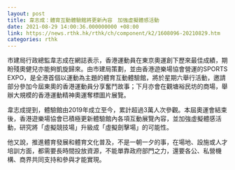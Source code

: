 ```yaml
---
layout: post
title: 韋志成：體育互動體驗館將更新內容　加強虛擬體感活動
date: 2021-08-29 14:00:36.000000000 +08:00
link: https://news.rthk.hk/rthk/ch/component/k2/1608096-20210829.htm
categories: rthk
---
```


市建局行政總監韋志成在網誌表示，香港運動員在東京奧運創下歷來最佳成績，期盼殘奧健兒亦能夠凱旋歸來。由市建局策劃，並由香港遊樂場協會營運的SPORTS EXPO，是全港首個以運動為主題的體育互動體驗館，將於星期六舉行活動，邀請部分參加今屆東奧的香港運動員分享奮鬥故事；下月亦會在觀塘裕民坊的商場，舉辦大規模的香港運動精神奧運奪標圖片展覽。

韋志成提到，體驗館由2019年成立至今，累計超過3萬人次參觀。本屆奧運會結束後，香港遊樂場協會已積極更新體驗館內各項互動展覽內容，並加強虛擬體感活動，研究將「虛擬競技場」升級成「虛擬劍擊場」的可能性。

他又說，推進體育發展和體育文化普及，不是一朝一夕的事，在場地、設施或人才培訓方面，都需要長時間投放資源，不能單靠政府部門之力，還要各公、私營機構、商界共同支持和參與才能實現。
